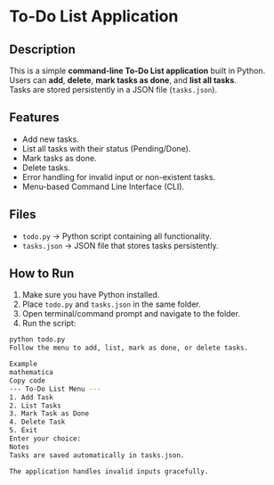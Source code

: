 # To-Do List Application

## Description
This is a simple **command-line To-Do List application** built in Python.  
Users can **add**, **delete**, **mark tasks as done**, and **list all tasks**.  
Tasks are stored persistently in a JSON file (`tasks.json`).

## Features
- Add new tasks.
- List all tasks with their status (Pending/Done).
- Mark tasks as done.
- Delete tasks.
- Error handling for invalid input or non-existent tasks.
- Menu-based Command Line Interface (CLI).

## Files
- `todo.py` → Python script containing all functionality.
- `tasks.json` → JSON file that stores tasks persistently.

## How to Run
1. Make sure you have Python installed.
2. Place `todo.py` and `tasks.json` in the same folder.
3. Open terminal/command prompt and navigate to the folder.
4. Run the script:

```bash
python todo.py
Follow the menu to add, list, mark as done, or delete tasks.

Example
mathematica
Copy code
--- To-Do List Menu ---
1. Add Task
2. List Tasks
3. Mark Task as Done
4. Delete Task
5. Exit
Enter your choice: 
Notes
Tasks are saved automatically in tasks.json.

The application handles invalid inputs gracefully.